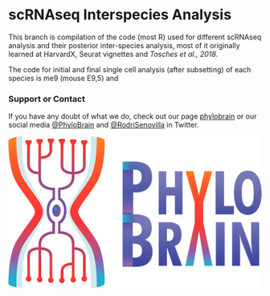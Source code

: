 # **scRNAseq Interspecies Analysis** 

This branch is compilation of the code (most R) used for different scRNAseq analysis and their posterior inter-species analysis, most of it originally learned at HarvardX, Seurat vignettes and _Tosches et al., 2018_.

The code for initial and final single cell analysis (after subsetting) of each species is me9 (mouse E9,5) and 

### Support or Contact

If you have any doubt of what we do, check out our page [phylobrain](http://phylobrain.com/) or our social media [@PhyloBrain](https://twitter.com/PhyloBrain) and [@RodriSenovilla](https://twitter.com/RodriSenovilla) in Twitter. 

[![Logo](https://github.com/rodrisenovilla/phylobrain/blob/main/unnamed.png?raw=true)](http://phylobrain.com/)
